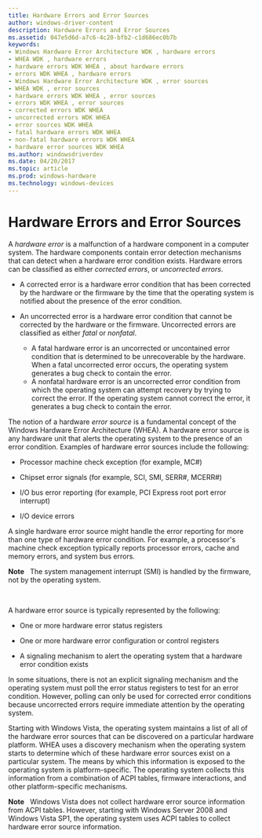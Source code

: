 ```yaml
---
title: Hardware Errors and Error Sources
author: windows-driver-content
description: Hardware Errors and Error Sources
ms.assetid: 047e5d6d-a7c6-4c20-bfb2-c1d686ec0b7b
keywords:
- Windows Hardware Error Architecture WDK , hardware errors
- WHEA WDK , hardware errors
- hardware errors WDK WHEA , about hardware errors
- errors WDK WHEA , hardware errors
- Windows Hardware Error Architecture WDK , error sources
- WHEA WDK , error sources
- hardware errors WDK WHEA , error sources
- errors WDK WHEA , error sources
- corrected errors WDK WHEA
- uncorrected errors WDK WHEA
- error sources WDK WHEA
- fatal hardware errors WDK WHEA
- non-fatal hardware errors WDK WHEA
- hardware error sources WDK WHEA
ms.author: windowsdriverdev
ms.date: 04/20/2017
ms.topic: article
ms.prod: windows-hardware
ms.technology: windows-devices
---
```


# Hardware Errors and Error Sources


A *hardware error* is a malfunction of a hardware component in a computer system. The hardware components contain error detection mechanisms that can detect when a hardware error condition exists. Hardware errors can be classified as either *corrected errors*, or *uncorrected errors*.

-   A corrected error is a hardware error condition that has been corrected by the hardware or the firmware by the time that the operating system is notified about the presence of the error condition.

-   An uncorrected error is a hardware error condition that cannot be corrected by the hardware or the firmware. Uncorrected errors are classified as either *fatal* or *nonfatal*.
    -   A fatal hardware error is an uncorrected or uncontained error condition that is determined to be unrecoverable by the hardware. When a fatal uncorrected error occurs, the operating system generates a bug check to contain the error.
    -   A nonfatal hardware error is an uncorrected error condition from which the operating system can attempt recovery by trying to correct the error. If the operating system cannot correct the error, it generates a bug check to contain the error.

The notion of a hardware *error source* is a fundamental concept of the Windows Hardware Error Architecture (WHEA). A hardware error source is any hardware unit that alerts the operating system to the presence of an error condition. Examples of hardware error sources include the following:

-   Processor machine check exception (for example, MC#)

-   Chipset error signals (for example, SCI, SMI, SERR\#, MCERR\#)

-   I/O bus error reporting (for example, PCI Express root port error interrupt)

-   I/O device errors

A single hardware error source might handle the error reporting for more than one type of hardware error condition. For example, a processor's machine check exception typically reports processor errors, cache and memory errors, and system bus errors.

**Note**   The system management interrupt (SMI) is handled by the firmware, not by the operating system.

 

A hardware error source is typically represented by the following:

-   One or more hardware error status registers

-   One or more hardware error configuration or control registers

-   A signaling mechanism to alert the operating system that a hardware error condition exists

In some situations, there is not an explicit signaling mechanism and the operating system must poll the error status registers to test for an error condition. However, polling can only be used for corrected error conditions because uncorrected errors require immediate attention by the operating system.

Starting with Windows Vista, the operating system maintains a list of all of the hardware error sources that can be discovered on a particular hardware platform. WHEA uses a discovery mechanism when the operating system starts to determine which of these hardware error sources exist on a particular system. The means by which this information is exposed to the operating system is platform-specific. The operating system collects this information from a combination of ACPI tables, firmware interactions, and other platform-specific mechanisms.

**Note**   Windows Vista does not collect hardware error source information from ACPI tables. However, starting with Windows Server 2008 and Windows Vista SP1, the operating system uses ACPI tables to collect hardware error source information.

 

 

 




